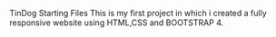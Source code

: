 TinDog Starting Files
This is my first project in which i created a fully responsive website using HTML,CSS and BOOTSTRAP 4.
